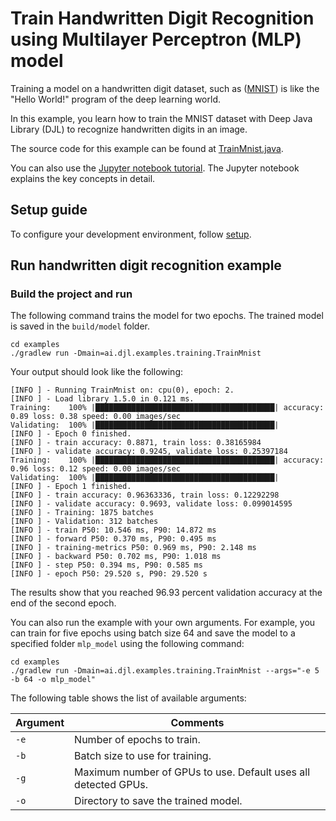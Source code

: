 # Train Handwritten Digit Recognition using Multilayer Perceptron (MLP) model

Training a model on a handwritten digit dataset, such as ([MNIST](http://yann.lecun.com/exdb/mnist/)) is like the "Hello World!" program of the deep learning world.

In this example, you learn how to train the MNIST dataset with Deep Java Library (DJL) to recognize handwritten digits in an image.

The source code for this example can be found at [TrainMnist.java](https://github.com/deepjavalibrary/djl/blob/master/examples/src/main/java/ai/djl/examples/training/TrainMnist.java).

You can also use the [Jupyter notebook tutorial](../../jupyter/tutorial/02_train_your_first_model.ipynb).
The Jupyter notebook explains the key concepts in detail.

## Setup guide

To configure your development environment, follow [setup](../../docs/development/setup.md).

## Run handwritten digit recognition example

### Build the project and run

The following command trains the model for two epochs. The trained model is saved in the `build/model` folder.

```
cd examples
./gradlew run -Dmain=ai.djl.examples.training.TrainMnist
```

Your output should look like the following:

```text
[INFO ] - Running TrainMnist on: cpu(0), epoch: 2.
[INFO ] - Load library 1.5.0 in 0.121 ms.
Training:    100% |████████████████████████████████████████| accuracy: 0.89 loss: 0.38 speed: 0.00 images/sec
Validating:  100% |████████████████████████████████████████|
[INFO ] - Epoch 0 finished.
[INFO ] - train accuracy: 0.8871, train loss: 0.38165984
[INFO ] - validate accuracy: 0.9245, validate loss: 0.25397184
Training:    100% |████████████████████████████████████████| accuracy: 0.96 loss: 0.12 speed: 0.00 images/sec
Validating:  100% |████████████████████████████████████████|
[INFO ] - Epoch 1 finished.
[INFO ] - train accuracy: 0.96363336, train loss: 0.12292298
[INFO ] - validate accuracy: 0.9693, validate loss: 0.099014595
[INFO ] - Training: 1875 batches
[INFO ] - Validation: 312 batches
[INFO ] - train P50: 10.546 ms, P90: 14.872 ms
[INFO ] - forward P50: 0.370 ms, P90: 0.495 ms
[INFO ] - training-metrics P50: 0.969 ms, P90: 2.148 ms
[INFO ] - backward P50: 0.702 ms, P90: 1.018 ms
[INFO ] - step P50: 0.394 ms, P90: 0.585 ms
[INFO ] - epoch P50: 29.520 s, P90: 29.520 s
```

The results show that you reached 96.93 percent validation accuracy at the end of the second epoch.


You can also run the example with your own arguments. For example, you can train for five epochs using batch size 64 and save the model to a specified folder `mlp_model` using the following command:

```
cd examples
./gradlew run -Dmain=ai.djl.examples.training.TrainMnist --args="-e 5 -b 64 -o mlp_model"
```

The following table shows the list of available arguments:


 | Argument   | Comments                                 |
 | ---------- | ---------------------------------------- |
 | `-e`       | Number of epochs to train. |
 | `-b`       | Batch size to use for training. |
 | `-g`       | Maximum number of GPUs to use. Default uses all detected GPUs. |
 | `-o`       | Directory to save the trained model. |
